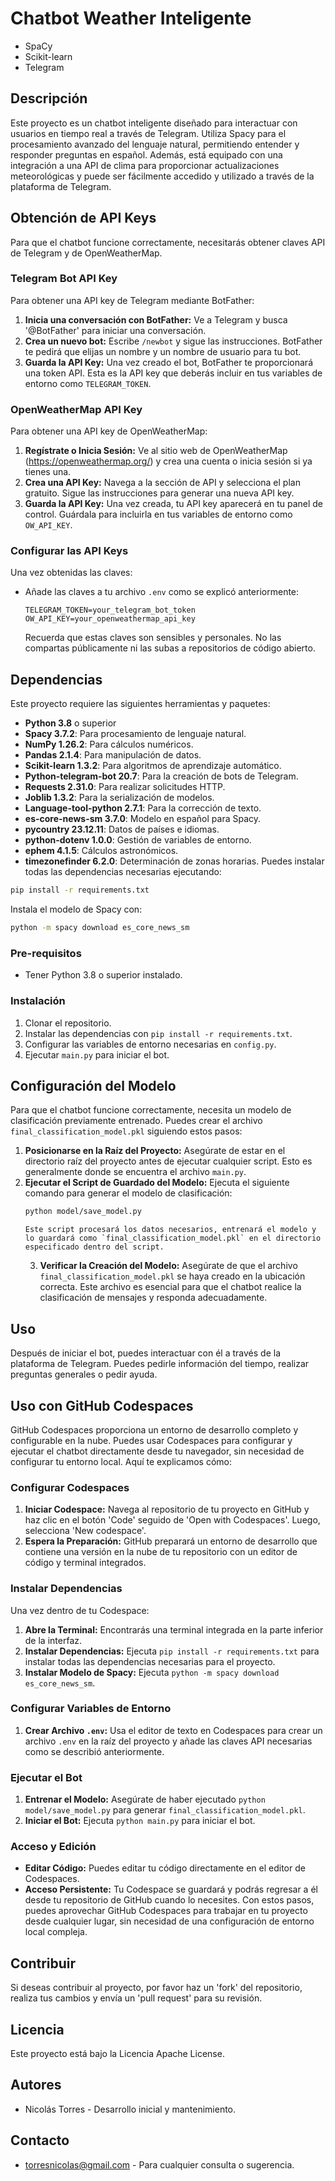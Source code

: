 # Chatbot Weather Inteligente
- SpaCy
- Scikit-learn
- Telegram
## Descripción
Este proyecto es un chatbot inteligente diseñado para interactuar con usuarios en tiempo real a través de Telegram. Utiliza Spacy para el procesamiento avanzado del lenguaje natural, permitiendo entender y responder preguntas en español. Además, está equipado con una integración a una API de clima para proporcionar actualizaciones meteorológicas y puede ser fácilmente accedido y utilizado a través de la plataforma de Telegram.
## Obtención de API Keys
Para que el chatbot funcione correctamente, necesitarás obtener claves API de Telegram y de OpenWeatherMap.
### Telegram Bot API Key
Para obtener una API key de Telegram mediante BotFather:
1. **Inicia una conversación con BotFather:** Ve a Telegram y busca '@BotFather' para iniciar una conversación.
2. **Crea un nuevo bot:** Escribe `/newbot` y sigue las instrucciones. BotFather te pedirá que elijas un nombre y un nombre de usuario para tu bot.
3. **Guarda la API Key:** Una vez creado el bot, BotFather te proporcionará una token API. Esta es la API key que deberás incluir en tus variables de entorno como `TELEGRAM_TOKEN`.
### OpenWeatherMap API Key
Para obtener una API key de OpenWeatherMap:
1. **Regístrate o Inicia Sesión:** Ve al sitio web de OpenWeatherMap (https://openweathermap.org/) y crea una cuenta o inicia sesión si ya tienes una.
2. **Crea una API Key:** Navega a la sección de API y selecciona el plan gratuito. Sigue las instrucciones para generar una nueva API key.
3. **Guarda la API Key:** Una vez creada, tu API key aparecerá en tu panel de control. Guárdala para incluirla en tus variables de entorno como `OW_API_KEY`.
### Configurar las API Keys
Una vez obtenidas las claves:
- Añade las claves a tu archivo `.env` como se explicó anteriormente:
    ```plaintext
    TELEGRAM_TOKEN=your_telegram_bot_token
    OW_API_KEY=your_openweathermap_api_key
    ```
    Recuerda que estas claves son sensibles y personales. No las compartas públicamente ni las subas a repositorios de código abierto.
## Dependencias
Este proyecto requiere las siguientes herramientas y paquetes:
- **Python 3.8** o superior
- **Spacy 3.7.2**: Para procesamiento de lenguaje natural.
- **NumPy 1.26.2**: Para cálculos numéricos.
- **Pandas 2.1.4**: Para manipulación de datos.
- **Scikit-learn 1.3.2**: Para algoritmos de aprendizaje automático.
- **Python-telegram-bot 20.7**: Para la creación de bots de Telegram.
- **Requests 2.31.0**: Para realizar solicitudes HTTP.
- **Joblib 1.3.2**: Para la serialización de modelos.
- **Language-tool-python 2.7.1**: Para la corrección de texto.
- **es-core-news-sm 3.7.0**: Modelo en español para Spacy.
- **pycountry 23.12.11**: Datos de países e idiomas.
- **python-dotenv 1.0.0**: Gestión de variables de entorno.
- **ephem 4.1.5**: Cálculos astronómicos.
- **timezonefinder 6.2.0**: Determinación de zonas horarias.
Puedes instalar todas las dependencias necesarias ejecutando:
```bash
pip install -r requirements.txt
```
Instala el modelo de Spacy con:
```bash
python -m spacy download es_core_news_sm
```
### Pre-requisitos
- Tener Python 3.8 o superior instalado.
### Instalación
1. Clonar el repositorio.
2. Instalar las dependencias con `pip install -r requirements.txt`.
3. Configurar las variables de entorno necesarias en `config.py`.
4. Ejecutar `main.py` para iniciar el bot.
## Configuración del Modelo
Para que el chatbot funcione correctamente, necesita un modelo de clasificación previamente entrenado. Puedes crear el archivo `final_classification_model.pkl` siguiendo estos pasos:
1. **Posicionarse en la Raíz del Proyecto:** Asegúrate de estar en el directorio raíz del proyecto antes de ejecutar cualquier script. Esto es generalmente donde se encuentra el archivo `main.py`.
2. **Ejecutar el Script de Guardado del Modelo:** Ejecuta el siguiente comando para generar el modelo de clasificación:
    ```bash
    python model/save_model.py
    ```
       Este script procesará los datos necesarios, entrenará el modelo y lo guardará como `final_classification_model.pkl` en el directorio especificado dentro del script.
   3. **Verificar la Creación del Modelo:** Asegúrate de que el archivo `final_classification_model.pkl` se haya creado en la ubicación correcta. Este archivo es esencial para que el chatbot realice la clasificación de mensajes y responda adecuadamente.
## Uso
Después de iniciar el bot, puedes interactuar con él a través de la plataforma de Telegram. Puedes pedirle información del tiempo, realizar preguntas generales o pedir ayuda.
## Uso con GitHub Codespaces
GitHub Codespaces proporciona un entorno de desarrollo completo y configurable en la nube. Puedes usar Codespaces para configurar y ejecutar el chatbot directamente desde tu navegador, sin necesidad de configurar tu entorno local. Aquí te explicamos cómo:
### Configurar Codespaces
1. **Iniciar Codespace:** Navega al repositorio de tu proyecto en GitHub y haz clic en el botón 'Code' seguido de 'Open with Codespaces'. Luego, selecciona 'New codespace'.
2. **Espera la Preparación:** GitHub preparará un entorno de desarrollo que contiene una versión en la nube de tu repositorio con un editor de código y terminal integrados.
### Instalar Dependencias
Una vez dentro de tu Codespace:
1. **Abre la Terminal:** Encontrarás una terminal integrada en la parte inferior de la interfaz.
2. **Instalar Dependencias:** Ejecuta `pip install -r requirements.txt` para instalar todas las dependencias necesarias para el proyecto.
3. **Instalar Modelo de Spacy:** Ejecuta `python -m spacy download es_core_news_sm`.
### Configurar Variables de Entorno
1. **Crear Archivo `.env`:** Usa el editor de texto en Codespaces para crear un archivo `.env` en la raíz del proyecto y añade las claves API necesarias como se describió anteriormente.
### Ejecutar el Bot
1. **Entrenar el Modelo:** Asegúrate de haber ejecutado `python model/save_model.py` para generar `final_classification_model.pkl`.
2. **Iniciar el Bot:** Ejecuta `python main.py` para iniciar el bot.
### Acceso y Edición
- **Editar Código:** Puedes editar tu código directamente en el editor de Codespaces.
- **Acceso Persistente:** Tu Codespace se guardará y podrás regresar a él desde tu repositorio de GitHub cuando lo necesites.
Con estos pasos, puedes aprovechar GitHub Codespaces para trabajar en tu proyecto desde cualquier lugar, sin necesidad de una configuración de entorno local compleja.
## Contribuir
Si deseas contribuir al proyecto, por favor haz un 'fork' del repositorio, realiza tus cambios y envía un 'pull request' para su revisión.
## Licencia
Este proyecto está bajo la Licencia Apache License.
## Autores
- Nicolás Torres - Desarrollo inicial y mantenimiento.
## Contacto
- torresnicolas@gmail.com - Para cualquier consulta o sugerencia.
